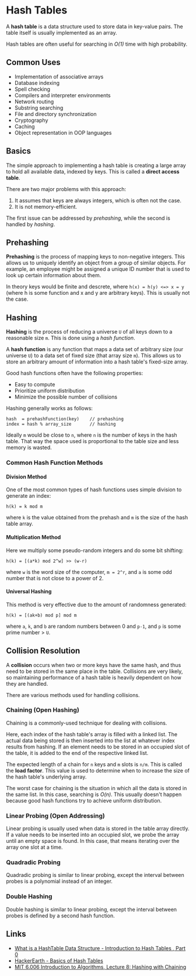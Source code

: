 # Hash Tables

A **hash table** is a data structure used to store data in key-value pairs. The table itself is usually implemented as an array.

Hash tables are often useful for searching in _O(1)_ time with high probability.

## Common Uses

- Implementation of associative arrays
- Database indexing
- Spell checking
- Compilers and interpreter environments
- Network routing
- Substring searching
- File and directory synchronization
- Cryptography
- Caching
- Object representation in OOP languages

## Basics

The simple approach to implementing a hash table is creating a large array to hold all available data, indexed by keys. This is called a **direct access table**.

There are two major problems with this approach:

1. It assumes that keys are always integers, which is often not the case.
2. It is not memory-efficient.

The first issue can be addressed by _prehashing_, while the second is handled by _hashing_.

## Prehashing

**Prehashing** is the process of mapping keys to non-negative integers. This allows us to uniquely identify an object from a group of similar objects. For example, an employee might be assigned a unique ID number that is used to look up certain information about them.

In theory keys would be finite and descrete, where `h(x) = h(y) <=> x = y` (where h is some function and x and y are arbitrary keys). This is usually not the case.

## Hashing

**Hashing** is the process of reducing a universe `U` of all keys down to a reasonable size `m`. This is done using a _hash function_.

A **hash function** is any function that maps a data set of arbitrary size (our universe `U`) to a data set of fixed size (that array size `m`). This allows us to store an arbitrary amount of information into a hash table's fixed-size array.

Good hash functions often have the following properties:

- Easy to compute
- Prioritize uniform distribution
- Minimize the possible number of collisions

Hashing generally works as follows:

```
hash  = prehashFunction(key)    // prehashing
index = hash % array_size       // hashing
```

Ideally `m` would be close to `n`, where `n` is the number of keys in the hash table. That way the space used is proportional to the table size and less memory is wasted.

### Common Hash Function Methods

#### Division Method

One of the most common types of hash functions uses simple division to generate an index:

```
h(k) = k mod m
```

where `k` is the value obtained from the prehash and `m` is the size of the hash table array.

#### Multiplication Method

Here we multiply some pseudo-random integers and do some bit shifting:

```
h(k) = [(a*k) mod 2^w] >> (w-r)
```

where `w` is the word size of the computer, `m = 2^r`, and `a` is some odd number that is not close to a power of 2.

#### Universal Hashing

This method is very effective due to the amount of randomness generated:

```
h(k) = [(ak+b) mod p] mod m
```

where `a`, `k`, and `b` are random numbers between 0 and `p-1`, and `p` is some prime number > `U`.

## Collision Resolution

A **collision** occurs when two or more keys have the same hash, and thus need to be stored in the same place in the table. Collisions are very likely, so maintaining performance of a hash table is heavily dependent on how they are handled.

There are various methods used for handling collisions.

### Chaining (Open Hashing)

Chaining is a commonly-used technique for dealing with collisions.

Here, each index of the hash table's array is filled with a linked list. The actual data being stored is then inserted into the list at whatever index results from hashing. If an element needs to be stored in an occupied slot of the table, it is added to the end of the respective linked list.

The expected length of a chain for `n` keys and `m` slots is `n/m`. This is called the **load factor**. This value is used to determine when to increase the size of the hash table's underlying array.

The worst case for chaining is the situation in which all the data is stored in the same list. In this case, searching is _O(n)_. This usually doesn't happen because good hash functions try to achieve uniform distribution.

### Linear Probing (Open Addressing)

Linear probing is usually used when data is stored in the table array directly. If a value needs to be inserted into an occupied slot, we probe the array until an empty space is found. In this case, that means iterating over the array one slot at a time.

### Quadradic Probing

Quadradic probing is similar to linear probing, except the interval between probes is a polynomial instead of an integer.

### Double Hashing

Double hashing is similar to linear probing, except the interval between probes is defined by a second hash function.

## Links

- [What is a HashTable Data Structure - Introduction to Hash Tables , Part 0](https://www.youtube.com/watch?v=MfhjkfocRR0)
- [HackerEarth - Basics of Hash Tables](https://www.hackerearth.com/practice/data-structures/hash-tables/basics-of-hash-tables/tutorial/)
- [MIT 6.006 Introduction to Algorithms, Lecture 8: Hashing with Chaining](https://www.youtube.com/watch?v=0M_kIqhwbFo&list=PLUl4u3cNGP61Oq3tWYp6V_F-5jb5L2iHb&index=8)
